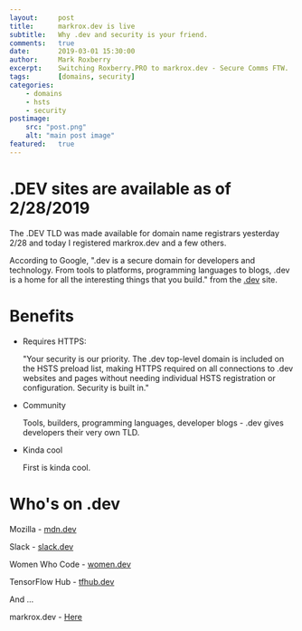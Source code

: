 ```yaml
---
layout:     post
title:      markrox.dev is live
subtitle:   Why .dev and security is your friend.
comments:   true
date:       2019-03-01 15:30:00
author:     Mark Roxberry
excerpt:    Switching Roxberry.PRO to markrox.dev - Secure Comms FTW.
tags:       [domains, security]
categories:
    - domains
    - hsts
    - security
postimage: 
    src: "post.png"
    alt: "main post image"
featured:   true
---
```


# .DEV sites are available as of 2/28/2019

The .DEV TLD was made available for domain name registrars yesterday 2/28 and today I registered markrox.dev and a few others.

According to Google, ".dev is a secure domain for developers and technology. From tools to platforms, programming languages to blogs, .dev is a home for all the interesting things that you build." from the [.dev](https://get.dev/) site.

# Benefits

* Requires HTTPS:

    "Your security is our priority. The .dev top-level domain is included on the HSTS preload list, making HTTPS required on all connections to .dev websites and pages without needing individual HSTS registration or configuration. Security is built in."

* Community

    Tools, builders, programming languages, developer blogs - .dev gives developers their very own TLD.

* Kinda cool

    First is kinda cool.

# Who's on .dev

Mozilla - [mdn.dev](https://mdn.dev)

Slack - [slack.dev](https://slack.dev)

Women Who Code - [women.dev](https://women.dev)

TensorFlow Hub - [tfhub.dev](https://tfhub.dev)

And ...

markrox.dev - [Here](https://markrox.dev)
